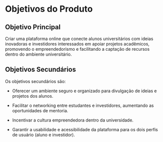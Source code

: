 # **Objetivos do Produto**


## **Objetivo Principal**

Criar uma plataforma online que conecte alunos universitários com ideias inovadoras e investidores interessados em apoiar projetos acadêmicos, promovendo o empreendedorismo e facilitando a captação de recursos dentro do ambiente universitário.

## **Objetivos Secundários**

Os objetivos secundários são:

- Oferecer um ambiente seguro e organizado para divulgação de ideias e projetos dos alunos.

- Facilitar o networking entre estudantes e investidores, aumentando as oportunidades de mentoria.

- Incentivar a cultura empreendedora dentro da universidade.

- Garantir a usabilidade e acessibilidade da plataforma para os dois perfis de usuário (aluno e investidor).